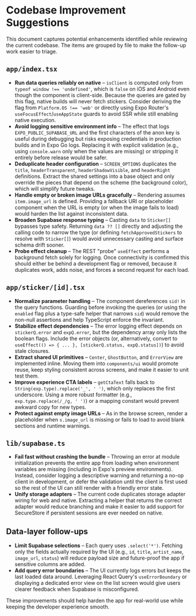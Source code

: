 # Codebase Improvement Suggestions

This document captures potential enhancements identified while reviewing the current codebase. The items are grouped by file to make the follow-up work easier to triage.

## `app/index.tsx`

- **Run data queries reliably on native** – `isClient` is computed only from `typeof window !== 'undefined'`, which is `false` on iOS and Android even though the component is client-side. Because the queries are gated by this flag, native builds will never fetch stickers. Consider deriving the flag from `Platform.OS !== 'web'` or directly using Expo Router's `useFocusEffect`/`useAppState` guards to avoid SSR while still enabling native execution.
- **Avoid logging sensitive environment info** – The effect that logs `EXPO_PUBLIC_SUPABASE_URL` and the first characters of the anon key is useful during debugging but risks exposing credentials in production builds and in Expo Go logs. Replacing it with explicit validation (e.g., using `console.warn` only when the values are missing) or stripping it entirely before release would be safer.
- **Deduplicate header configuration** – `SCREEN_OPTIONS` duplicates the `title`, `headerTransparent`, `headerShadowVisible`, and `headerRight` definitions. Extract the shared settings into a base object and only override the pieces that depend on the scheme (the background color), which will simplify future tweaks.
- **Handle empty or broken image URLs gracefully** – Rendering assumes `item.image_url` is defined. Providing a fallback URI or placeholder component when the URL is empty (or when the image fails to load) would harden the list against inconsistent data.
- **Broaden Supabase response typing** – Casting `data` to `Sticker[]` bypasses type safety. Returning `data ?? []` directly and adjusting the calling code to narrow the type (or defining `fetchApprovedStickers` to resolve with `Sticker[]`) would avoid unnecessary casting and surface schema drift sooner.
- **Probe effect cleanup** – The REST "probe" `useEffect` performs a background fetch solely for logging. Once connectivity is confirmed this should either be behind a development flag or removed, because it duplicates work, adds noise, and forces a second request for each load.

## `app/sticker/[id].tsx`

- **Normalize parameter handling** – The component dereferences `sid!` in the query functions. Guarding before invoking the queries (or using the `enabled` flag plus a type-safe helper that narrows `sid`) would remove the non-null assertions and help TypeScript enforce the invariant.
- **Stabilize effect dependencies** – The error logging effect depends on `stickerQ.error` and `expQ.error`, but the dependency array only lists the boolean flags. Include the error objects (or, alternatively, convert to `useEffect(() => { ... }, [stickerQ.status, expQ.status])`) to avoid stale closures.
- **Extract shared UI primitives** – `Center`, `GhostButton`, and `ErrorView` are implemented inline. Moving them into `components/ui` would promote reuse, keep styling consistent across screens, and make it easier to unit test them.
- **Improve experience CTA labels** – `getCtaText` falls back to `String(exp.type).replace('_', ' ')`, which only replaces the first underscore. Using a more robust formatter (e.g., `exp.type.replace(/_/g, ' ')`) or a mapping constant would prevent awkward copy for new types.
- **Protect against empty image URLs** – As in the browse screen, render a placeholder when `s.image_url` is missing or fails to load to avoid blank sections and runtime warnings.

## `lib/supabase.ts`

- **Fail fast without crashing the bundle** – Throwing an error at module initialization prevents the entire app from loading when environment variables are missing (including in Expo's preview environments). Instead, consider logging a descriptive warning and returning a no-op client in development, or defer the validation until the client is first used so the rest of the UI can still render with a friendly error state.
- **Unify storage adapters** – The current code duplicates storage adapter wiring for web and native. Extracting a helper that returns the correct adapter would reduce branching and make it easier to add support for SecureStore if persistent sessions are ever needed on native.

## Data-layer follow-ups

- **Limit Supabase selections** – Each query uses `.select('*')`. Fetching only the fields actually required by the UI (e.g., `id`, `title`, `artist_name`, `image_url`, `status`) will reduce payload size and future-proof the app if sensitive columns are added.
- **Add query error boundaries** – The UI currently logs errors but keeps the last loaded data around. Leveraging React Query's `useErrorBoundary` or displaying a dedicated error view on the list screen would give users clearer feedback when Supabase is misconfigured.

These improvements should help harden the app for real-world use while keeping the developer experience smooth.
